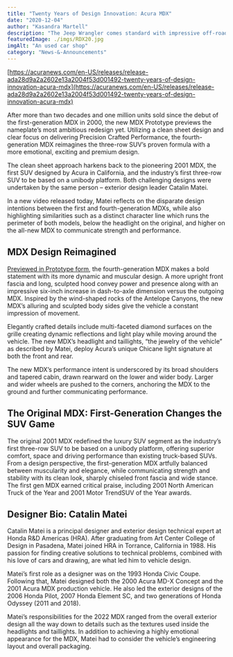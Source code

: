 ```yaml
---
title: "Twenty Years of Design Innovation: Acura MDX"
date: "2020-12-04"
author: "Kasandra Martell"
description: "The Jeep Wrangler comes standard with impressive off-road capability, but the 2021 Jeep Wrangler Rubicon pushes the envelope even further. Offered with exclusive technology and advanced systems, the Wrangler Rubicon is designed to tackle the most challenging environments."
featuredImage: ./imgs/RDX20.jpg
imgAlt: "An used car shop"
category: "News-&-Announcements"
---
```


<!-- ![Markdown Logo](./imgs/RDX20.jpg) -->

[https://acuranews.com/en-US/releases/release-ada28d9a2a2602e13a2004f53d001492-twenty-years-of-design-innovation-acura-mdx](https://acuranews.com/en-US/releases/release-ada28d9a2a2602e13a2004f53d001492-twenty-years-of-design-innovation-acura-mdx)

After more than two decades and one million units sold since the debut of the first-generation MDX in 2000, the new MDX Prototype previews the nameplate’s most ambitious redesign yet. Utilizing a clean sheet design and clear focus on delivering Precision Crafted Performance, the fourth-generation MDX reimagines the three-row SUV’s proven formula with a more emotional, exciting and premium design.

The clean sheet approach harkens back to the pioneering 2001 MDX, the first SUV designed by Acura in California, and the industry’s first three-row SUV to be based on a unibody platform. Both challenging designs were undertaken by the same person – exterior design leader Catalin Matei.

In a new video released today, Matei reflects on the disparate design intentions between the first and fourth-generation MDXs, while also highlighting similarities such as a distinct character line which runs the perimeter of both models, below the headlight on the original, and higher on the all-new MDX to communicate strength and performance.

## MDX Design Reimagined

[Previewed in Prototype form](https://acuranews.com/en-US/releases/release-6863b02537c7e48379ea3d103c07b43a-new-flagship-mdx-prototype-makes-global-debut), the fourth-generation MDX makes a bold statement with its more dynamic and muscular design. A more upright front fascia and long, sculpted hood convey power and presence along with an impressive six-inch increase in dash-to-axle dimension versus the outgoing MDX. Inspired by the wind-shaped rocks of the Antelope Canyons, the new MDX’s alluring and sculpted body sides give the vehicle a constant impression of movement.

Elegantly crafted details include multi-faceted diamond surfaces on the grille creating dynamic reflections and light play while moving around the vehicle. The new MDX’s headlight and taillights, “the jewelry of the vehicle” as described by Matei, deploy Acura’s unique Chicane light signature at both the front and rear.

The new MDX’s performance intent is underscored by its broad shoulders and tapered cabin, drawn rearward on the lower and wider body. Larger and wider wheels are pushed to the corners, anchoring the MDX to the ground and further communicating performance.

## The Original MDX: First-Generation Changes the SUV Game

The original 2001 MDX redefined the luxury SUV segment as the industry’s first three-row SUV to be based on a unibody platform, offering superior comfort, space and driving performance than existing truck-based SUVs. From a design perspective, the first-generation MDX artfully balanced between muscularity and elegance, while communicating strength and stability with its clean look, sharply chiseled front fascia and wide stance. The first gen MDX earned critical praise, including 2001 North American Truck of the Year and 2001 Motor TrendSUV of the Year awards.

## Designer Bio: Catalin Matei

Catalin Matei is a principal designer and exterior design technical expert at Honda R&D Americas (HRA). After graduating from Art Center College of Design in Pasadena, Matei joined HRA in Torrance, California in 1988. His passion for finding creative solutions to technical problems, combined with his love of cars and drawing, are what led him to vehicle design.

Matei’s first role as a designer was on the 1993 Honda Civic Coupe. Following that, Matei designed both the 2000 Acura MD-X Concept and the 2001 Acura MDX production vehicle. He also led the exterior designs of the 2006 Honda Pilot, 2007 Honda Element SC, and two generations of Honda Odyssey (2011 and 2018).

Matei’s responsibilities for the 2022 MDX ranged from the overall exterior design all the way down to details such as the textures used inside the headlights and taillights. In addition to achieving a highly emotional appearance for the MDX, Matei had to consider the vehicle’s engineering layout and overall packaging.
